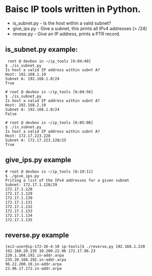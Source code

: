 # Baisc IP tools written in Python.

* is_subnet.py - Is the host within a valid subnet? 
* give_ips.py - Give a subnet, this prints all IPv4 addresses (> /24)
* revese.py - Give an IP address, prints a PTR record.

## is_subnet.py example:

```
 root @ devbox in ~/ip_tools [6:04:49] 
$ ./is_subnet.py  
Is host a valid IP address within subnt A?
Host: 192.168.1.10
Subnet A: 192.168.1.0/24
True

# root @ devbox in ~/ip_tools [6:04:56] 
$ ./is_subnet.py
Is host a valid IP address within subnt A?
Host: 192.168.2.10
Subnet A: 192.168.1.0/24
False

# root @ devbox in ~/ip_tools [6:05:08] 
$ ./is_subnet.py
Is host a valid IP address within subnt A?
Host: 172.17.223.228
Subnet A: 172.17.223.128/25
True
```

## give_ips.py example

```
# root @ devbox in ~/ip_tools [6:10:11] 
$ ./give_ips.py
Priting a list of the IPv4 addresses for a given subnet
Subnet: 172.17.1.128/29
172.17.1.128
172.17.1.129
172.17.1.130
172.17.1.131
172.17.1.132
172.17.1.133
172.17.1.134
172.17.1.135
```

## reverse.py example
```
[ec2-user@ip-172-26-4-10 ip-tools]$ ./reverse.py 192.168.1.220 192.168.20.235 10.200.22.96 172.17.96.23
220.1.168.192.in-addr.arpa
235.20.168.192.in-addr.arpa
96.22.200.10.in-addr.arpa
23.96.17.172.in-addr.arpa

```
